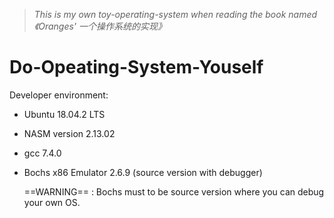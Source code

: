 >*This is my own toy-operating-system when reading the book named 《Oranges' 一个操作系统的实现》*

# Do-Opeating-System-Youself

Developer environment:

* Ubuntu 18.04.2 LTS

* NASM version 2.13.02

* gcc 7.4.0

* Bochs x86 Emulator 2.6.9 (source version with debugger)

  ==WARNING== : Bochs must to be source version where you can debug your own OS.